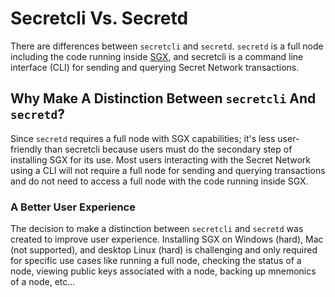 # Secretcli Vs. Secretd

There are differences between `secretcli` and `secretd`. `secretd` is a full node including the code running inside [SGX](../../../overview-ecosystem-and-technology/techstack/privacy-technology/intel-sgx/why-sgx.md), and secretcli is a command line interface (CLI) for sending and querying Secret Network transactions.

## Why Make A Distinction Between `secretcli` And `secretd`?

Since `secretd` requires a full node with SGX capabilities; it's less user-friendly than secretcli because users must do the secondary step of installing SGX for its use. Most users interacting with the Secret Network using a CLI will not require a full node for sending and querying transactions and do not need to access a full node with the code running inside SGX.

### A Better User Experience

The decision to make a distinction between `secretcli` and `secretd` was created to improve user experience. Installing SGX on Windows (hard), Mac (not supported), and desktop Linux (hard) is challenging and only required for specific use cases like running a full node, checking the status of a node, viewing public keys associated with a node, backing up mnemonics of a node, etc...
